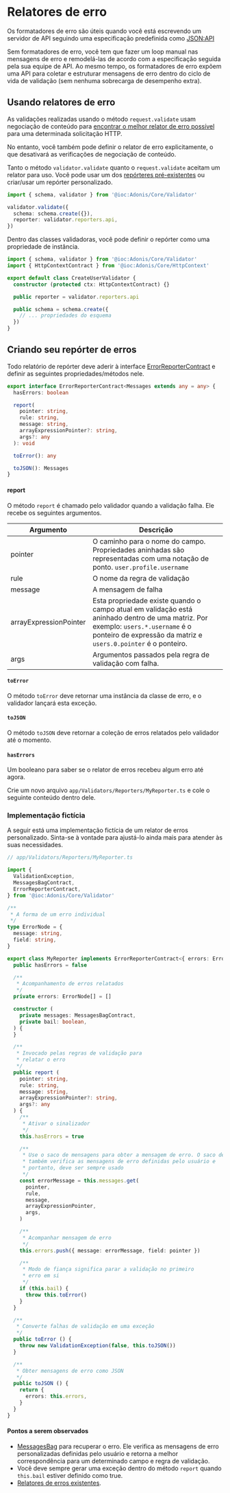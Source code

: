 # Relatores de erro

Os formatadores de erro são úteis quando você está escrevendo um servidor de API seguindo uma especificação predefinida como [JSON\:API](https://jsonapi.org/)

Sem formatadores de erro, você tem que fazer um loop manual nas mensagens de erro e remodelá-las de acordo com a especificação seguida pela sua equipe de API. Ao mesmo tempo, os formatadores de erro expõem uma API para coletar e estruturar mensagens de erro dentro do ciclo de vida de validação (sem nenhuma sobrecarga de desempenho extra).

## Usando relatores de erro
As validações realizadas usando o método `request.validate` usam negociação de conteúdo para [encontrar o melhor relator de erro possível](./introduction.md#server-rendered-app) para uma determinada solicitação HTTP.

No entanto, você também pode definir o relator de erro explicitamente, o que desativará as verificações de negociação de conteúdo.

Tanto o método `validator.validate` quanto o `request.validate` aceitam um relator para uso. Você pode usar um dos [repórteres pré-existentes](https://github.com/adonisjs/validator/blob/develop/src/Validator/index.ts#L219-L222) ou criar/usar um repórter personalizado.

```ts {1,5}
import { schema, validator } from '@ioc:Adonis/Core/Validator'

validator.validate({
  schema: schema.create({}),
  reporter: validator.reporters.api,
})
```

Dentro das classes validadoras, você pode definir o repórter como uma propriedade de instância.

```ts {1,7}
import { schema, validator } from '@ioc:Adonis/Core/Validator'
import { HttpContextContract } from '@ioc:Adonis/Core/HttpContext'

export default class CreateUserValidator {
  constructor (protected ctx: HttpContextContract) {}

  public reporter = validator.reporters.api

  public schema = schema.create({
    // ... propriedades do esquema
  })
}
```

## Criando seu repórter de erros
Todo relatório de repórter deve aderir à interface [ErrorReporterContract](https://github.com/adonisjs/validator/blob/develop/adonis-typings/validator.ts#L168) e definir as seguintes propriedades/métodos nele.

```ts
export interface ErrorReporterContract<Messages extends any = any> {
  hasErrors: boolean

  report(
    pointer: string,
    rule: string,
    message: string,
    arrayExpressionPointer?: string,
    args?: any
  ): void

  toError(): any

  toJSON(): Messages
}
```

#### report
O método `report` é chamado pelo validador quando a validação falha. Ele recebe os seguintes argumentos.

| Argumento               | Descrição   |
|-------------------------|-------------|
| pointer                 | O caminho para o nome do campo. Propriedades aninhadas são representadas com uma notação de ponto. `user.profile.username` |
| rule                    | O nome da regra de validação |
| message                 | A mensagem de falha |
| arrayExpressionPointer  | Esta propriedade existe quando o campo atual em validação está aninhado dentro de uma matriz. Por exemplo: `users.*.username` é o ponteiro de expressão da matriz e `users.0.pointer` é o ponteiro. |
| args                    | Argumentos passados ​​pela regra de validação com falha. |

#### `toError`
O método `toError` deve retornar uma instância da classe de erro, e o validador lançará esta exceção.

#### `toJSON`
O método `toJSON` deve retornar a coleção de erros relatados pelo validador até o momento.

#### `hasErrors`
Um booleano para saber se o relator de erros recebeu algum erro até agora.

Crie um novo arquivo `app/Validators/Reporters/MyReporter.ts` e cole o seguinte conteúdo dentro dele.

### Implementação fictícia
A seguir está uma implementação fictícia de um relator de erros personalizado. Sinta-se à vontade para ajustá-lo ainda mais para atender às suas necessidades.

```ts
// app/Validators/Reporters/MyReporter.ts

import {
  ValidationException,
  MessagesBagContract,
  ErrorReporterContract,
} from '@ioc:Adonis/Core/Validator'

/**
 * A forma de um erro individual
 */
type ErrorNode = {
  message: string,
  field: string,
}

export class MyReporter implements ErrorReporterContract<{ errors: ErrorNode[] }> {
  public hasErrors = false

  /**
   * Acompanhamento de erros relatados
   */
  private errors: ErrorNode[] = []

  constructor (
    private messages: MessagesBagContract,
    private bail: boolean,
  ) {
  }

  /**
   * Invocado pelas regras de validação para
   * relatar o erro
   */
  public report (
    pointer: string,
    rule: string,
    message: string,
    arrayExpressionPointer?: string,
    args?: any
  ) {
    /**
     * Ativar o sinalizador
     */
    this.hasErrors = true

    /**
     * Use o saco de mensagens para obter a mensagem de erro. O saco de mensagens
     * também verifica as mensagens de erro definidas pelo usuário e
     * portanto, deve ser sempre usado
     */
    const errorMessage = this.messages.get(
      pointer,
      rule,
      message,
      arrayExpressionPointer,
      args,
    )

    /**
     * Acompanhar mensagem de erro
     */
    this.errors.push({ message: errorMessage, field: pointer })

    /**
     * Modo de fiança significa parar a validação no primeiro
     * erro em si
     */
    if (this.bail) {
      throw this.toError()
    }
  }

  /**
   * Converte falhas de validação em uma exceção
   */
  public toError () {
    throw new ValidationException(false, this.toJSON())
  }

  /**
   * Obter mensagens de erro como JSON
   */
  public toJSON () {
    return {
      errors: this.errors,
    }
  }
}
```

#### Pontos a serem observados

- [MessagesBag](https://github.com/adonisjs/validator/blob/develop/src/MessagesBag/index.ts) para recuperar o erro. Ele verifica as mensagens de erro personalizadas definidas pelo usuário e retorna a melhor correspondência para um determinado campo e regra de validação.
- Você deve sempre gerar uma exceção dentro do método `report` quando `this.bail` estiver definido como true.
- [Relatores de erros existentes](https://github.com/adonisjs/validator/tree/develop/src/ErrorReporter).
